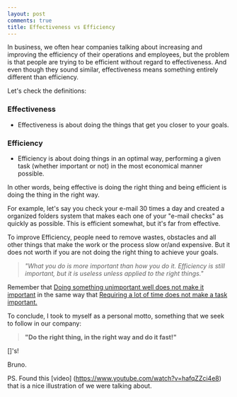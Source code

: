 ```yaml
---
layout: post
comments: true
title: Effectiveness vs Efficiency
---
```


In business, we often hear companies talking about increasing and improving the efficiency of their operations and employees, but the problem is that people are trying to be efficient without regard to effectiveness. And even though they sound similar, effectiveness means something entirely different than efficiency.

<!-- more -->

Let's check the definitions:

### Effectiveness
* Effectiveness is about doing the things that get you closer to your goals.

### Efficiency
* Efficiency is about doing things in an optimal way, performing a given task (whether important or not) in the most economical manner possible.


In other words, being effective is doing the right thing and being efficient is doing the thing in the right way.

For example, let's say you check your e-mail 30 times a day and created a organized folders system that makes each one of your "e-mail checks" as quickly as possible. This is efficient somewhat, but it's far from effective. 

To improve Efficiency, people need to remove wastes, obstacles and all other things that make the work or the process slow or/and expensive. But it does not worth if you are not doing the right thing to achieve your goals.


> <em>"What you do is more important than how you do it. Efficiency is still important, but it is useless unless applied to the right things."</em>


Remember that <ins>Doing something unimportant well does not make it important</ins> in the same way that <ins>Requiring a lot of time does not make a task important.</ins>


To conclude, I took to myself as a personal motto, something that we seek to follow in our company:

> <strong>"Do the right thing, in the right way and do it fast!"</strong>


[]'s!

Bruno.


PS. Found this [video] (https://www.youtube.com/watch?v=hafqZZci4e8) that is a nice illustration of we were talking about.

